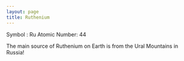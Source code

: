 ```yaml
---
layout: page
title: Ruthenium
---
```


Symbol : Ru
Atomic Number: 44

The main source of Ruthenium on Earth is from the Ural Mountains in Russia!
